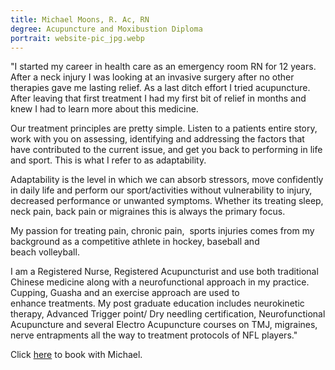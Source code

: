 ```yaml
---
title: Michael Moons, R. Ac, RN
degree: Acupuncture and Moxibustion Diploma
portrait: website-pic_jpg.webp
---
```

"I started my career in health care as an emergency room RN for 12 years. After a neck injury I was looking at an invasive surgery after no other therapies gave me lasting relief. As a last ditch effort I tried acupuncture. After leaving that first treatment I had my first bit of relief in months and knew I had to learn more about this medicine.

Our treatment principles are pretty simple. Listen to a patients entire story, work with you on assessing, identifying and addressing the factors that have contributed to the current issue, and get you back to performing in life and sport. This is what I refer to as adaptability.

Adaptability is the level in which we can absorb stressors, move confidently in daily life and perform our sport/activities without vulnerability to injury, decreased performance or unwanted symptoms. Whether its treating sleep, neck pain, back pain or migraines this is always the primary focus.

My passion for treating pain, chronic pain,  sports injuries comes from my background as a competitive athlete in hockey, baseball and beach volleyball.

I am a Registered Nurse, Registered Acupuncturist and use both traditional Chinese medicine along with a neurofunctional approach in my practice. Cupping, Guasha and an exercise approach are used to enhance treatments. My post graduate education includes neurokinetic therapy, Advanced Trigger point/ Dry needling certification, Neurofunctional Acupuncture and several Electro Acupuncture courses on TMJ, migraines, nerve entrapments all the way to treatment protocols of NFL players."

Click [here](https://www.adapthealth.ca/) to book with Michael.